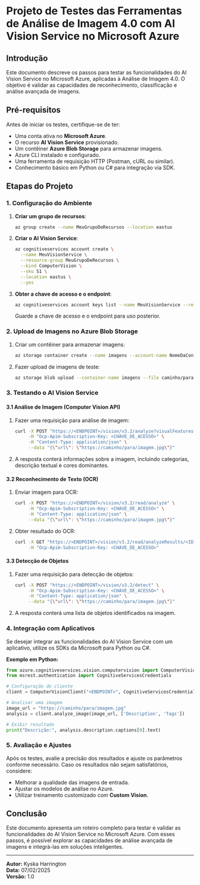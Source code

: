 # Projeto de Testes das Ferramentas de Análise de Imagem 4.0 com AI Vision Service no Microsoft Azure

## Introdução
Este documento descreve os passos para testar as funcionalidades do AI Vision Service no Microsoft Azure, aplicadas à Análise de Imagem 4.0. O objetivo é validar as capacidades de reconhecimento, classificação e análise avançada de imagens.

## Pré-requisitos
Antes de iniciar os testes, certifique-se de ter:

- Uma conta ativa no **Microsoft Azure**.
- O recurso **AI Vision Service** provisionado.
- Um contêiner **Azure Blob Storage** para armazenar imagens.
- Azure CLI instalado e configurado.
- Uma ferramenta de requisição HTTP (Postman, cURL ou similar).
- Conhecimento básico em Python ou C# para integração via SDK.

## Etapas do Projeto

### 1. Configuração do Ambiente
1. **Criar um grupo de recursos**:
   ```sh
   az group create --name MeuGrupoDeRecursos --location eastus
   ```
2. **Criar o AI Vision Service**:
   ```sh
   az cognitiveservices account create \
     --name MeuVisionService \
     --resource-group MeuGrupoDeRecursos \
     --kind ComputerVision \
     --sku S1 \
     --location eastus \
     --yes
   ```
3. **Obter a chave de acesso e o endpoint**:
   ```sh
   az cognitiveservices account keys list --name MeuVisionService --resource-group MeuGrupoDeRecursos
   ```
   Guarde a chave de acesso e o endpoint para uso posterior.

### 2. Upload de Imagens no Azure Blob Storage
1. Criar um contêiner para armazenar imagens:
   ```sh
   az storage container create --name imagens --account-name NomeDaContaStorage
   ```
2. Fazer upload de imagens de teste:
   ```sh
   az storage blob upload --container-name imagens --file caminho/para/imagem.jpg --name imagem.jpg --account-name NomeDaContaStorage
   ```

### 3. Testando o AI Vision Service

#### 3.1 Análise de Imagem (Computer Vision API)

1. Fazer uma requisição para análise de imagem:
   ```sh
   curl -X POST "https://<ENDPOINT>/vision/v3.2/analyze?visualFeatures=Categories,Description,Color" \
        -H "Ocp-Apim-Subscription-Key: <CHAVE_DE_ACESSO>" \
        -H "Content-Type: application/json" \
        --data "{\"url\": \"https://caminho/para/imagem.jpg\"}"
   ```

2. A resposta conterá informações sobre a imagem, incluindo categorias, descrição textual e cores dominantes.

#### 3.2 Reconhecimento de Texto (OCR)

1. Enviar imagem para OCR:
   ```sh
   curl -X POST "https://<ENDPOINT>/vision/v3.2/read/analyze" \
        -H "Ocp-Apim-Subscription-Key: <CHAVE_DE_ACESSO>" \
        -H "Content-Type: application/json" \
        --data "{\"url\": \"https://caminho/para/imagem.jpg\"}"
   ```
2. Obter resultado do OCR:
   ```sh
   curl -X GET "https://<ENDPOINT>/vision/v3.2/read/analyzeResults/<ID_DA_ANALISE>" \
        -H "Ocp-Apim-Subscription-Key: <CHAVE_DE_ACESSO>"
   ```

#### 3.3 Detecção de Objetos

1. Fazer uma requisição para detecção de objetos:
   ```sh
   curl -X POST "https://<ENDPOINT>/vision/v3.2/detect" \
        -H "Ocp-Apim-Subscription-Key: <CHAVE_DE_ACESSO>" \
        -H "Content-Type: application/json" \
        --data "{\"url\": \"https://caminho/para/imagem.jpg\"}"
   ```
2. A resposta conterá uma lista de objetos identificados na imagem.

### 4. Integração com Aplicativos
Se desejar integrar as funcionalidades do AI Vision Service com um aplicativo, utilize os SDKs da Microsoft para Python ou C#.

**Exemplo em Python:**
```python
from azure.cognitiveservices.vision.computervision import ComputerVisionClient
from msrest.authentication import CognitiveServicesCredentials

# Configuração do cliente
client = ComputerVisionClient("<ENDPOINT>", CognitiveServicesCredentials("<CHAVE_DE_ACESSO>"))

# Analisar uma imagem
image_url = "https://caminho/para/imagem.jpg"
analysis = client.analyze_image(image_url, ['Description', 'Tags'])

# Exibir resultado
print("Descrição:", analysis.description.captions[0].text)
```

### 5. Avaliação e Ajustes
Após os testes, avalie a precisão dos resultados e ajuste os parâmetros conforme necessário. Caso os resultados não sejam satisfatórios, considere:

- Melhorar a qualidade das imagens de entrada.
- Ajustar os modelos de análise no Azure.
- Utilizar treinamento customizado com **Custom Vision**.

## Conclusão
Este documento apresenta um roteiro completo para testar e validar as funcionalidades do AI Vision Service no Microsoft Azure. Com esses passos, é possível explorar as capacidades de análise avançada de imagens e integrá-las em soluções inteligentes.

---

**Autor:** Kyska Harrington  
**Data:** 07/02/2025  
**Versão:** 1.0
